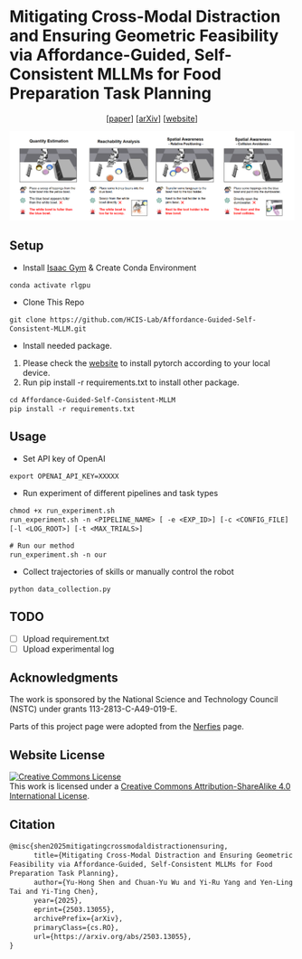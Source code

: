 # Mitigating Cross-Modal Distraction and Ensuring Geometric Feasibility via Affordance-Guided, Self-Consistent MLLMs for Food Preparation Task Planning

<p align="center">
      [<a href="https://hcis-lab.github.io/Affordance-Guided-Self-Consistent-MLLM/static/pdfs/paper.pdf">paper</a>]
      [<a href="https://arxiv.org/abs/2503.13055">arXiv</a>]
      [<a href="https://hcis-lab.github.io/Affordance-Guided-Self-Consistent-MLLM/">website</a>]
</p>

![teaser](static/images/teaser.png)


<!-- ## Components
- Teaser video
- Images Carousel
- Youtube embedding
- Video Carousel
- PDF Poster
- Bibtex citation -->

<!-- ## System Requirements
- Linux (Teseted on Ubuntu 18.04)
- Python 3 (Tested on Python 3.7)
- Torch (Tested on Torch 1.9.1)
- Cuda (Tested on Cuda 11.4)
- GPU (Tested on Nvidia RTX3090)
- CPU (Tested on Intel COre i7-10700) -->

## Setup
- Install [Isaac Gym](https://developer.nvidia.com/isaac-gym/download) & Create Conda Environment
```
conda activate rlgpu
```
- Clone This Repo
```
git clone https://github.com/HCIS-Lab/Affordance-Guided-Self-Consistent-MLLM.git
```
- Install needed package.
1. Please check the [website](https://pytorch.org/get-started/previous-versions/) to install pytorch according to your local device.
3. Run pip install -r requirements.txt to install other package.
```
cd Affordance-Guided-Self-Consistent-MLLM
pip install -r requirements.txt
```

## Usage
- Set API key of OpenAI
```
export OPENAI_API_KEY=XXXXX
```

- Run experiment of different pipelines and task types
```
chmod +x run_experiment.sh
run_experiment.sh -n <PIPELINE_NAME> [ -e <EXP_ID>] [-c <CONFIG_FILE] [-l <LOG_ROOT>] [-t <MAX_TRIALS>]
```

```
# Run our method
run_experiment.sh -n our
```

- Collect trajectories of skills or manually control the robot
```
python data_collection.py
```

## TODO
- [ ] Upload requirement.txt
- [ ] Upload experimental log

## Acknowledgments
The work is sponsored by the National Science and Technology Council (NSTC) under grants 113-2813-C-A49-019-E. 

Parts of this project page were adopted from the [Nerfies](https://nerfies.github.io/) page.

## Website License
<a rel="license" href="http://creativecommons.org/licenses/by-sa/4.0/"><img alt="Creative Commons License" style="border-width:0" src="https://i.creativecommons.org/l/by-sa/4.0/88x31.png" /></a><br />This work is licensed under a <a rel="license" href="http://creativecommons.org/licenses/by-sa/4.0/">Creative Commons Attribution-ShareAlike 4.0 International License</a>.

## Citation
```
@misc{shen2025mitigatingcrossmodaldistractionensuring,
      title={Mitigating Cross-Modal Distraction and Ensuring Geometric Feasibility via Affordance-Guided, Self-Consistent MLLMs for Food Preparation Task Planning}, 
      author={Yu-Hong Shen and Chuan-Yu Wu and Yi-Ru Yang and Yen-Ling Tai and Yi-Ting Chen},
      year={2025},
      eprint={2503.13055},
      archivePrefix={arXiv},
      primaryClass={cs.RO},
      url={https://arxiv.org/abs/2503.13055}, 
}
```
